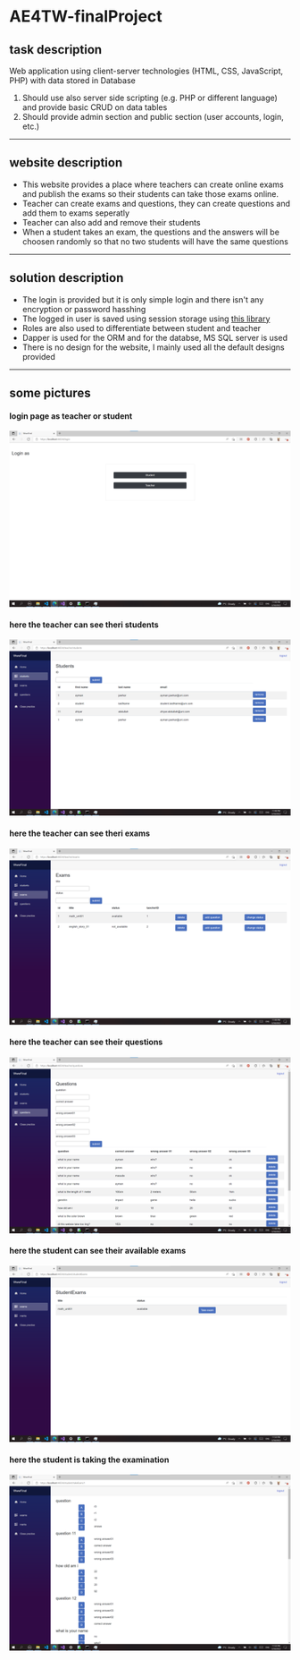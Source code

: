 # AE4TW-finalProject

## task description 

Web application using client-server technologies (HTML, CSS, JavaScript, PHP) with data stored in Database
  1. Should use also server side scripting (e.g. PHP or different language) and provide basic CRUD on data tables
  2. Should provide admin section and public section (user accounts, login, etc.)

--------------------------------------------------------------------------------------------------------------

## website description 

* This website provides a place where teachers can create online exams and publish the exams so their students can take those exams online.
* Teacher can create exams and questions, they can create questions and add them to exams seperatly
* Teacher can also add and remove their students
* When a student takes an exam, the questions and the answers will be choosen randomly so that no two students will have the same questions

--------------------------------------------------------------------------------------------------------------

## solution description

* The login is provided but it is only simple login and there isn't any encryption or password hasshing
* The logged in user is saved using session storage using [this library](https://github.com/Blazored/SessionStorage)
* Roles are also used to differentiate between student and teacher
* Dapper is used for the ORM and for the databse, MS SQL server is used
* There is no design for the website, I mainly used all the default designs provided

--------------------------------------------------------------------------------------------------------------

## some pictures

#### login page as teacher or student


![login page](https://github.com/ap-Camel/AE4TW-finalProject/blob/master/Pictures/Screenshot%202022-03-30%20234040.png)




#### here the teacher can see theri students


![students page](https://github.com/ap-Camel/AE4TW-finalProject/blob/master/Pictures/Screenshot%202022-03-30%20234847.png)




#### here the teacher can see theri exams


![exams page](https://github.com/ap-Camel/AE4TW-finalProject/blob/master/Pictures/Screenshot%202022-03-30%20234914.png)




#### here the teacher can see their questions


![questions page](https://github.com/ap-Camel/AE4TW-finalProject/blob/master/Pictures/Screenshot%202022-03-30%20234942.png)




#### here the student can see their available exams


![available exams page](https://github.com/ap-Camel/AE4TW-finalProject/blob/master/Pictures/Screenshot%202022-03-30%20235019.png)




#### here the student is taking the examination


![eamination page](https://github.com/ap-Camel/AE4TW-finalProject/blob/master/Pictures/Screenshot%202022-03-30%20235038.png)





